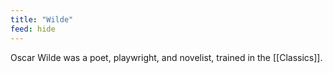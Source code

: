 ```yaml
---
title: "Wilde"
feed: hide
---
```


Oscar Wilde was a poet, playwright, and novelist, trained in the [[Classics]]. 